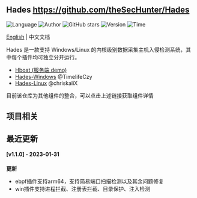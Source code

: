 ## Hades <https://github.com/theSecHunter/Hades>
<!--auto_detail_badge_begin_0b490ffb61b26b45de3ea5d7dd8a582e-->
![Language](https://img.shields.io/badge/Language-Golang&C++&C-blue)
![Author](https://img.shields.io/badge/Author-theSecHunter-orange)
![GitHub stars](https://img.shields.io/github/stars/theSecHunter/Hades.svg?style=flat&logo=github)
![Version](https://img.shields.io/badge/Version-V1.1.0-red)
![Time](https://img.shields.io/badge/Join-20220829-green)
<!--auto_detail_badge_end_fef74f2d7ea73fcc43ff78e05b1e7451-->


[English](https://github.com/theSecHunter/Hades/blob/main/README.md) | 中文文档

Hades 是一款支持 Windows/Linux 的内核级别数据采集主机入侵检测系统，其中每个插件均可独立分开运行。

- [Hboat (服务端 demo)](https://github.com/theSecHunter/Hboat)
- [Hades-Windows](https://github.com/theSecHunter/Hades-Linux) @TimelifeCzy
- [Hades-Linux](https://github.com/chriskaliX/Hades) @chriskaliX

目前该仓库为其他组件的整合，可以点击上述链接获取组件详情



<!--auto_detail_active_begin_e1c6fb434b6f0baf6912c7a1934f772b-->
## 项目相关


## 最近更新

#### [v1.1.0] - 2023-01-31

**更新**  
- ebpf插件支持arm64，支持简易端口扫描检测以及其余问题修复  
- win插件支持进程拦截、注册表拦截、目录保护、注入检测

<!--auto_detail_active_end_f9cf7911015e9913b7e691a7a5878527-->
